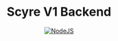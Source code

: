 <h1 align='center'>Scyre V1 Backend</h1>

<p align='center'>
    <a href='https://nodejs.org/en/download/' align='center'>
        <img alt='NodeJS' src='https://media.discordapp.net/attachments/848503097885065266/848503105511227422/unknown.png?width=1005&height=565'>
    </a>
</p>
